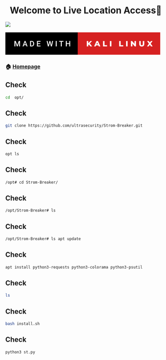 <h1 align="center">Welcome to Live Location Access👋</h1>
<p>
  <img src="https://img.shields.io/badge/version-0.1-blue.svg?cacheSeconds=2592000" />
</p>
<img src="https://raw.githubusercontent.com/AnandKatariya/Kali-Linux-Jupyter-Notebook-Installation/a9eea7518be7dadfdc60ac934d98e59735590209/Image/made-with-kali-linux.svg" >

> 
### 🏠 [Homepage](https://github.com/AnandKatariya?tab=repositories)
## Check
```sh
cd  opt/
```
## Check
```sh
git clone https://github.com/ultrasecurity/Strom-Breaker.git
```
## Check
```sh
opt ls
```
## Check
```sh
/opt# cd Strom-Breaker/
```
## Check
```sh
/opt/Strom-Breaker# ls
```
## Check
```sh
/opt/Strom-Breaker# ls apt update
```
## Check
```sh
apt install python3-requests python3-colorama python3-psutil
```
## Check
```sh
ls
```
## Check
```sh
bash install.sh
```
## Check
```sh
python3 st.py
```
